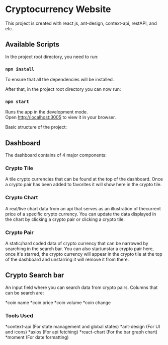 # Cryptocurrency Website

This project is created with react js, ant-design, context-api, restAPI, and etc.

## Available Scripts

In the project root directory, you need to run:

### `npm install`

To ensure that all the dependencies will be installed.

After that, in the project root directory you can now run:

### `npm start`

Runs the app in the development mode.\
Open [http://localhost:3005](http://localhost:3005) to view it in your browser.



Basic structure of the project:

## Dashboard

The dashboard contains of 4 major components:

### Crypto Tile

A tile crypto currencies that can be found at the top of the dashboard. Once a crypto pair has been added to favorites it will show here in the crypto tile.


### Crypto Chart

A real/live chart data from an api that serves as an illustration of thecurrent price of a specific crypto currency. You can update the data displayed in the chart by clicking a crypto pair or clicking a crypto tile.


### Crypto Pair

A static/hard coded data of crypto currency that can be narrowed by searching in the search bar. You can also star/unstar a crypto pair here, once it's starred, the crypto currency will appear in the crypto tile at the top of the dashboard and unstarring it will remove it from there.

## Crypto Search bar

An input field where you can search data from crypto pairs. Columns that can be search are:

*coin name
*coin price
*coin volume
*coin change


### Tools Used

*context-api (For state management and global states)
*ant-design (For UI and icons)
*axios (For api fetching)
*react-chart (For the bar graph chart)
*moment (For date formatting)
